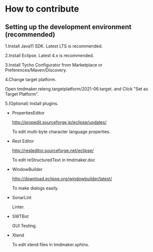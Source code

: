 # How to contribute

## Setting up the development environment (recommended)

1.Install Java11 SDK. Latest LTS is recommended.

2.Install Eclipse. Latest 4.x is recommended.

3.Install Tycho Configurator from Marketplace or Preferences/Maven/Discovery.

4.Change target platform.

  Open tmdmaker.releng.targetplatform/2021-06.target. and Click "Set as Target Platform".

5.(Optional) Install plugins. 
- PropertiesEditor 

  http://propedit.sourceforge.jp/eclipse/updates/

  To edit multi-byte character language properties.

- Rest Editor

  http://resteditor.sourceforge.net/eclipse/

  To edit reStructuredText in tmdmaker.doc

- WindowBuilder

  http://download.eclipse.org/windowbuilder/latest/

  To make dialogs easily.

- SonarLint

  Linter.

- SWTBot

  GUI Testing.

- Xtend

  To edit xtend files in tmdmaker.sphinx.
